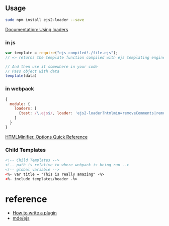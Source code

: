 ## Usage

```bash
sudo npm install ejs2-loader --save
```

[Documentation: Using loaders](http://webpack.github.io/docs/using-loaders.html)

### in js

``` js
var template = require("ejs-compiled!./file.ejs");
// => returns the template function compiled with ejs templating engine.

// And then use it somewhere in your code
// Pass object with data
template(data) 

```

### in webpack 

```js
{
  module: {
    loaders: [
      {test: /\.ejs$/, loader: 'ejs2-loader?htmlmin=removeComments|removeAttributeQuotes|minifyCSS'}
    ]
  }
}
```

[HTMLMinifier, Options Quick Reference](https://github.com/kangax/html-minifier#options-quick-reference)

### Child Templates

```html
<!-- Child Templates -->
<!-- path is relative to where webpack is being run -->
<!-- global variable -->
<%- var title = "This is really amazing" -%>
<%- include templates/header -%>
```

# reference

- [How to write a plugin](https://webpack.github.io/docs/how-to-write-a-plugin.html)
- [mde/ejs](https://github.com/mde/ejs) 